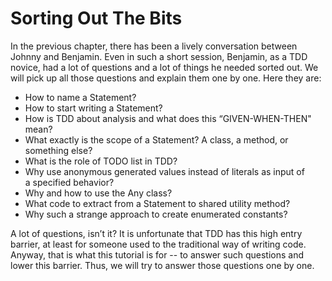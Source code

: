 Sorting Out The Bits
====================

In the previous chapter, there has been a lively conversation between
Johnny and Benjamin. Even in such a short session, Benjamin, as a TDD
novice, had a lot of questions and a lot of things he needed sorted out.
We will pick up all those questions and explain them one by one. Here
they are:

-   How to name a Statement?
-   How to start writing a Statement?
-   How is TDD about analysis and what does this “GIVEN-WHEN-THEN" mean?
-   What exactly is the scope of a Statement? A class, a method, or
    something else?
-   What is the role of TODO list in TDD?
-   Why use anonymous generated values instead of literals as input of
    a specified behavior?
-   Why and how to use the Any class?
-   What code to extract from a Statement to shared utility method?
-   Why such a strange approach to create enumerated constants?

A lot of questions, isn’t it? It is unfortunate that TDD has this high
entry barrier, at least for someone used to the traditional way of
writing code. Anyway, that is what this tutorial is for -- to answer such
questions and lower this barrier. Thus, we will try to answer those
questions one by one.
